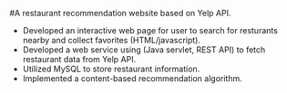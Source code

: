 #A restaurant recommendation website based on Yelp API.

- Developed an interactive web page for user to search for resturants nearby and collect favorites (HTML/javascript).
- Developed a web service using (Java servlet, REST API) to fetch restaurant data from Yelp API.
- Utilized MySQL to store restaurant information.
- Implemented a content-based recommendation algorithm.
